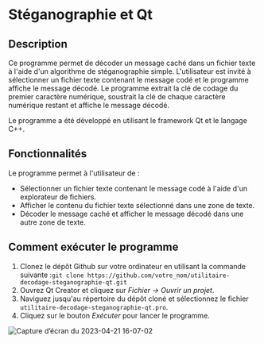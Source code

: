 # Stéganographie et Qt

## Description

Ce programme permet de décoder un message caché dans un fichier texte à l'aide d'un algorithme de stéganographie simple.
L'utilisateur est invité à sélectionner un fichier texte contenant le message codé et le programme affiche le message décodé.
Le programme extrait la clé de codage du premier caractère numérique, soustrait la clé de chaque caractère numérique restant et affiche le message décodé.

Le programme a été développé en utilisant le framework Qt et le langage C++. 

## Fonctionnalités

Le programme permet à l'utilisateur de :
- Sélectionner un fichier texte contenant le message codé à l'aide d'un explorateur de fichiers.
- Afficher le contenu du fichier texte sélectionné dans une zone de texte.
- Décoder le message caché et afficher le message décodé dans une autre zone de texte.

## Comment exécuter le programme

1. Clonez le dépôt Github sur votre ordinateur en utilisant la commande suivante :`git clone https://github.com/votre_nom/utilitaire-decodage-steganographie-qt.git`
2. Ouvrez Qt Creator et cliquez sur *Fichier -> Ouvrir un projet*.
3. Naviguez jusqu'au répertoire du dépôt cloné et sélectionnez le fichier `utilitaire-decodage-steganographie-qt.pro`.
4. Cliquez sur le bouton *Exécuter* pour lancer le programme.


![Capture d’écran du 2023-04-21 16-07-02](https://user-images.githubusercontent.com/44653107/233657040-43eab448-e032-4027-a1c3-13fac35b9360.png)
